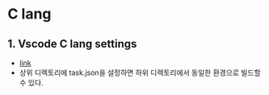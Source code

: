 # **C lang**

## 1. Vscode C lang settings 
  - [link](https://justdoitproject.tistory.com/m/31)
  - 상위 디렉토리에 task.json을 설정하면 하위 디렉토리에서 동일한 환경으로 빌드할 수 있다.